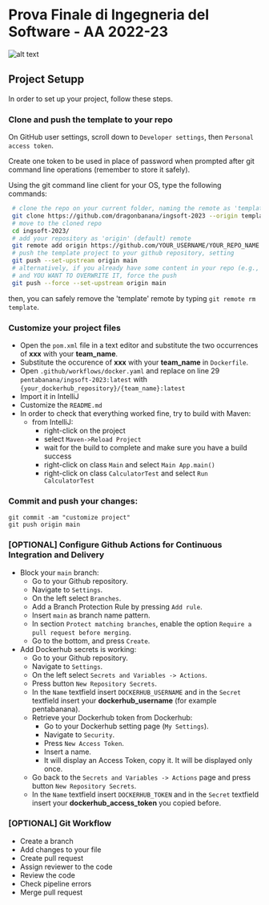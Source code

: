 # Prova Finale di Ingegneria del Software - AA 2022-23
![alt text](src/main/resources/images/myshelfie.png)
## Project Setupp

In order to set up your project, follow these steps.

### Clone and push the template to your repo

On GitHub user settings, scroll down to `Developer settings`, then `Personal access token`.

Create one token to be used in place of password when prompted after git command line operations (remember to store it safely).

Using the git command line client for your OS, type the following commands:

```bash
 # clone the repo on your current folder, naming the remote as 'template'
 git clone https://github.com/dragonbanana/ingsoft-2023 --origin template
 # move to the cloned repo
 cd ingsoft-2023/
 # add your repository as 'origin' (default) remote
 git remote add origin https://github.com/YOUR_USERNAME/YOUR_REPO_NAME
 # push the template project to your github repository, setting
 git push --set-upstream origin main
 # alternatively, if you already have some content in your repo (e.g., a README)
 # and YOU WANT TO OVERWRITE IT, force the push
 git push --force --set-upstream origin main

```

then, you can safely remove the 'template' remote by typing `git remote rm template`.

### Customize your project files

- Open the `pom.xml` file in a text editor and substitute the two occurrences of **xxx** with your **team_name**.
- Substitute the occurence of **xxx** with your **team_name** in `Dockerfile`.
- Open `.github/workflows/docker.yaml` and replace on line 29 `pentabanana/ingsoft-2023:latest` with `{your_dockerhub_repository}/{team_name}:latest`
- Import it in IntelliJ
- Customize the `README.md`
- In order to check that everything worked fine, try to build with Maven:
    - from IntelliJ:
        - right-click on the project
        - select `Maven->Reload Project`
        - wait for the build to complete and make sure you have a build success
        - right-click on class `Main` and select `Main App.main()`
        - right-click on class `CalculatorTest` and select `Run CalculatorTest`

### Commit and push your changes:

```
git commit -am "customize project"
git push origin main
```

### [OPTIONAL] Configure Github Actions for Continuous Integration and Delivery

- Block your `main` branch:
    - Go to your Github repository.
    - Navigate to `Settings`.
    - On the left select `Branches`.
    - Add a Branch Protection Rule by pressing `Add rule`.
    - Insert `main` as branch name pattern.
    - In section `Protect matching branches`, enable the option `Require a pull request before merging`.
    - Go to the bottom, and press `Create`.
- Add Dockerhub secrets is working:
    - Go to your Github repository.
    - Navigate to `Settings`.
    - On the left select `Secrets and Variables -> Actions`.
    - Press button `New Repository Secrets`.
    - In the `Name` textfield insert `DOCKERHUB_USERNAME` and in the `Secret` textfield insert your **dockerhub_username** (for example pentabanana).
    - Retrieve your Dockerhub token from Dockerhub:
        - Go to your Dockerhub setting page (`My Settings`).
        - Navigate to `Security`.
        - Press `New Access Token`.
        - Insert a name.
        - It will display an Access Token, copy it. It will be displayed only once.
    - Go back to the `Secrets and Variables -> Actions` page and press button `New Repository Secrets`.
    - In the `Name` textfield insert `DOCKERHUB_TOKEN` and in the `Secret` textfield insert your **dockerhub_access_token** you copied before.

### [OPTIONAL] Git Workflow

- Create a branch
- Add changes to your file
- Create pull request
- Assign reviewer to the code
- Review the code
- Check pipeline errors
- Merge pull request
